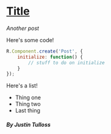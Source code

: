 [Title](/post/another/)
=====

*Another post*

Here's some code!

```js
R.Component.create('Post', {
    initialize: function() {
        // stuff to do on initialize
    }
});
```

Here's a list!

 - Thing one
 - Thing two
 - Last thing

##### By Justin Tulloss
